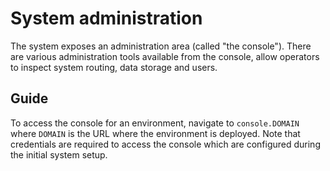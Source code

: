 # System administration

The system exposes an administration area (called "the console"). There are
various administration tools available from the console, allow operators to
inspect system routing, data storage and users.

## Guide

To access the console for an environment, navigate to `console.DOMAIN` where
`DOMAIN` is the URL where the environment is deployed. Note that credentials are
required to access the console which are configured during the initial system
setup.
